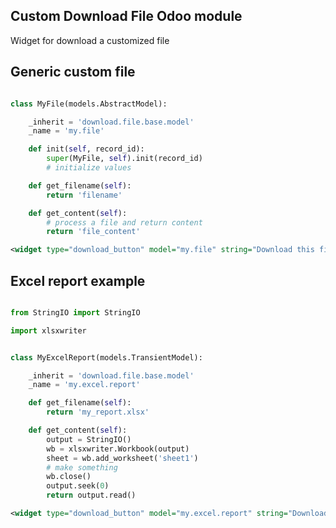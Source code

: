 ## Custom Download File Odoo module

Widget for download a customized file

## Generic custom file

```python

class MyFile(models.AbstractModel):

    _inherit = 'download.file.base.model'
    _name = 'my.file'

    def init(self, record_id):
        super(MyFile, self).init(record_id)
        # initialize values

    def get_filename(self):
        return 'filename'

    def get_content(self):
        # process a file and return content
        return 'file_content'
```

```xml
<widget type="download_button" model="my.file" string="Download this file"/>
```



## Excel report example

```python

from StringIO import StringIO

import xlsxwriter


class MyExcelReport(models.TransientModel):

    _inherit = 'download.file.base.model'
    _name = 'my.excel.report'

    def get_filename(self):
        return 'my_report.xlsx'

    def get_content(self):
        output = StringIO()
        wb = xlsxwriter.Workbook(output)
        sheet = wb.add_worksheet('sheet1')
        # make something
        wb.close()
        output.seek(0)
        return output.read()

```

```xml
<widget type="download_button" model="my.excel.report" string="Download Excel file"/>
```
